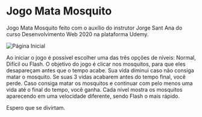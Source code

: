 # Jogo Mata Mosquito
Jogo Mata Mosquito feito com o auxílio do instrutor Jorge Sant Ana do curso Desenvolvimento Web 2020 na plataforma Udemy.

![Página Inicial](https://lh3.googleusercontent.com/_kaMi08TbSkz5mnIza4hM2KDSKUrEZJ4izi_SB97DVx_c_whzdLGA34KeEAk2CToQOlqJdIvdNualx1z73WF=w2498-h1009-rw)

Ao iniciar o jogo é possível escolher uma das três opções de níveis: Normal, Difícil ou Flash. O objetivo do jogo é clicar nos mosquitos, para que eles desapareçam antes que o tempo acabe. Sua vida diminui caso não consiga matar o mosquito. Se suas 3 vidas acabarem antes do tempo final, você perde. Caso consiga matar os mosquitos e continuar com pelo menos uma vida até o final do tempo, você ganha. Cada nível mostra os mosquitos aparecendo em uma velocidade diferente, sendo Flash o mais rápido. 

Espero que se divirtam.
